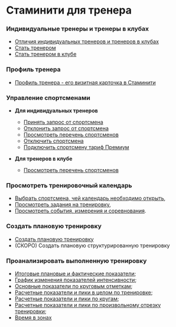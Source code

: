 # Стаминити для тренера

### Индивидуальные тренеры и тренеры в клубах

* [Отличия индивидуальных тренеров и тренеров в клубах](/coaches/coaches-and-club-coaches.md#coachtypes)
* [Стать тренером](/coaches/coaches-and-club-coaches.md#coach)
* [Стать тренером в клубе](/coaches/coaches-and-club-coaches.md#clubcoach)

### Профиль тренера
* [Профиль тренера - его визитная карточка в Стаминити](/coaches/coach-profile.md)


### Управление спортсменами

* **Для индивидуальных тренеров**
  * [Принять запрос от спортсмена](/coaches/athlete-management.md#acceptrequest)
  * [Отклонить запрос от спортсмена](/coaches/athlete-management.md#declinerequest)
  * [Просмотреть перечень спортсменов](/coaches/athlete-management.md#athletelist)
  * [Отключить спортсмена](/coaches/athlete-management.md#removeathlete)
  * [Подключить спортсмену тариф Премиум](/coaches/athlete-management.md#addpremium)

  
* **Для тренеров в клубе**
  * [Просмотреть перечень спортсменов](/coaches/athlete-management.md#athletelist)


### Просмотреть тренировочный календарь
* [Выбрать спортсмена, чей календарь необходимо открыть](/basics/calendar.md#athletecalendar),
* [Просмотреть задания на тренировку](/basics/calendar.md#activities),
* [Просмотреть события, измерения и соревнования](/basics/calendar.md#items).

### Создать плановую тренировку
* [Создать плановую тренировку](/basics/create-plan-activity.md)
* (СКОРО) Создать плановую структурированную тренировку

### Проанализировать выполненную тренировку
 * [Итоговые плановые и фактические показатели](/basics/analyse-detailed-activity.md#planfact);
 * [График изменения показателей интенсивности](/basics/analyse-detailed-activity.md#measurementchart);
 * [Основные показатели по круговым отметкам](/basics/analyse-detailed-activity.md#laps);
 * [Расчетные показатели и пики в целом по тренировке](/basics/analyse-detailed-activity.md#metrics);
 * [Расчетные показатели и пики по кругам](/basics/analyse-detailed-activity.md#lapmetrics);
 * [Расчетные показатели и пики по произвольному отрезку тренировки](/basics/analyse-detailed-activity.md#intervalmetrics);
 * [Время в зонах](/basics/analyse-detailed-activity.md#timeinzone)



